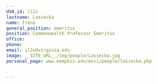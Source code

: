 ```yaml
---
UVA_id: il2v
lastname: Lasiecka
name: Irena
general_position: emeritus
position: Commonwealth Professor Emeritus
office:
phone:
email: il2v@virginia.edu
image: __SITE_URL__/img/people/Lasiecka.jpg
personal_page: www.memphis.edu/msci/people/lasiecka.php


---
```

